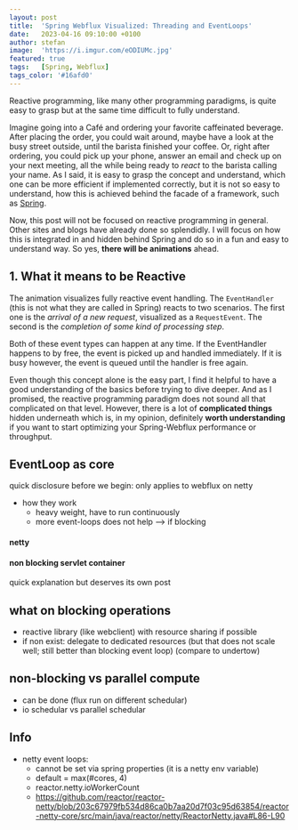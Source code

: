 ```yaml
---
layout: post
title:  'Spring Webflux Visualized: Threading and EventLoops'
date:   2023-04-16 09:10:00 +0100
author: stefan
image:  'https://i.imgur.com/eODIUMc.jpg'
featured: true
tags:   [Spring, Webflux]
tags_color: '#16afd0'
---
```


Reactive programming, like many other programming paradigms, is quite easy to grasp but at the same time difficult to fully understand.

Imagine going into a Café and ordering your favorite caffeinated beverage. After placing the order, you could wait around, maybe have a look at the busy street outside, until the barista finished your coffee. Or, right after ordering, you could pick up your phone, answer an email and check up on your next meeting, all the while being ready to *react* to the barista calling your name. As I said, it is easy to grasp the concept and understand, which one can be more efficient if implemented correctly, but it is not so easy to understand, how this is achieved behind the facade of a framework, such as [Spring](https://docs.spring.io/spring-framework/docs/current/reference/html/web-reactive.html).

Now, this post will not be focused on reactive programming in general. Other sites and blogs have already done so splendidly. I will focus on how this is integrated in and hidden behind Spring and do so in a fun and easy to understand way. So yes, **there will be animations** ahead.

## 1. What it means to be Reactive

<motion-canvas-player 
    src="{{ '/js/animation/spring-webflux/spring-webflux-lifecycle.js' | prepend: site.baseurl }}" 
    auto="true">
</motion-canvas-player>

The animation visualizes fully reactive event handling. The `EventHandler` (this is not what they are called in Spring) reacts to two scenarios. The first one is the *arrival of a new request*, visualized as a `RequestEvent`. The second is the *completion of some kind of processing step*.

Both of these event types can happen at any time. If the EventHandler happens to by free, the event is picked up and handled immediately. If it is busy however, the event is queued until the handler is free again.

Even though this concept alone is the easy part, I find it helpful to have a good understanding of the basics before trying to dive deeper. And as I promised, the reactive programming paradigm does not sound all that complicated on that level. However, there is a lot of **complicated things** hidden underneath which is, in my opinion, definitely **worth understanding** if you want to start optimizing your Spring-Webflux performance or throughput.

## EventLoop as core

quick disclosure before we begin: only applies to webflux on netty

- how they work
  - heavy weight, have to run continuously
  - more event-loops does not help --> if blocking

#### netty

#### non blocking servlet container

quick explanation but deserves its own post

## what on blocking operations

- reactive library (like webclient) with resource sharing if possible
- if non exist: delegate to dedicated resources (but that does not scale well; still better than blocking event loop) (compare to undertow)

## non-blocking vs parallel compute

- can be done (flux run on different schedular)
- io schedular vs parallel schedular





## Info

- netty event loops: 
  - cannot be set via spring properties (it is a netty env variable)
  - default = max(#cores, 4)
  - reactor.netty.ioWorkerCount
  - https://github.com/reactor/reactor-netty/blob/203c67979fb534d86ca0b7aa20d7f03c95d63854/reactor-netty-core/src/main/java/reactor/netty/ReactorNetty.java#L86-L90

<script src="{{ '/js/motion-canvas-player.js' | prepend: site.baseurl }}" type="text/javascript"></script>
